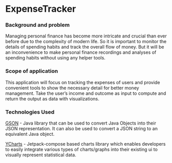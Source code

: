 # ExpenseTracker

### Background and problem
Managing personal finance has become more intricate and crucial than ever before due to the complexity of modern life. So it is important to monitor the details of spending habits and track the overall flow of money. 
But it will be an inconvenience to make personal finance recordings and analyses of spending habits without using any helper tools. 

### Scope of application
This application will focus on tracking the expenses of users and provide convenient tools to show the necessary detail for better money management. Take the user’s income and outcome as input to compute and return the output as data with visualizations. 

### Technologies Used
[GSON](https://github.com/google/gson) - Java library that can be used to convert Java Objects into their JSON representation. It can also be used to convert a JSON string to an equivalent Java object.

[YCharts](https://github.com/codeandtheory/YCharts) - Jetpack-compose based charts library which enables developers to easily integrate various types of charts/graphs into their existing ui to visually represent statistical data.
